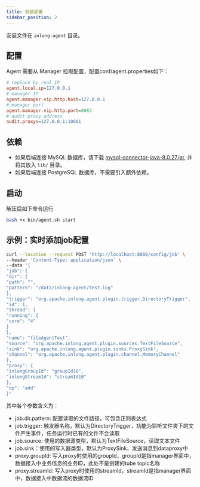 ```yaml
---
title: 安装部署
sidebar_position: 2
---
```

安装文件在 `inlong-agent` 目录。

## 配置
Agent 需要从 Manager 拉取配置，配置conf/agent.properties如下：
```ini
# replace by real IP
agent.local.ip=127.0.0.1
# manager IP
agent.manager.vip.http.host=127.0.0.1
# manager port
agent.manager.vip.http.port=8083
# audit proxy address
audit.proxys=127.0.0.1:10081
```

## 依赖
- 如果后端连接 MySQL 数据库，请下载 [mysql-connector-java-8.0.27.jar](https://repo1.maven.org/maven2/mysql/mysql-connector-java/8.0.27/mysql-connector-java-8.0.27.jar), 并将其放入 `lib/` 目录。
- 如果后端连接 PostgreSQL 数据库，不需要引入额外依赖。

## 启动

解压后如下命令运行
```bash
bash +x bin/agent.sh start
```

## 示例：实时添加job配置

```bash
curl --location --request POST 'http://localhost:8008/config/job' \
--header 'Content-Type: application/json' \
--data '{
"job": {
"dir": {
"path": "",
"pattern": "/data/inlong-agent/test.log"
},
"trigger": "org.apache.inlong.agent.plugin.trigger.DirectoryTrigger",
"id": 1,
"thread": {
"running": {
"core": "4"
}
},
"name": "fileAgentTest",
"source": "org.apache.inlong.agent.plugin.sources.TextFileSource",
"sink": "org.apache.inlong.agent.plugin.sinks.ProxySink",
"channel": "org.apache.inlong.agent.plugin.channel.MemoryChannel"
},
"proxy": {
"inlongGroupId": "groupId10",
"inlongStreamId": "streamId10"
},
"op": "add"
}'
```

其中各个参数含义为：
- job.dir.pattern: 配置读取的文件路径，可包含正则表达式
- job.trigger: 触发器名称，默认为DirectoryTrigger，功能为监听文件夹下的文件产生事件，任务运行时已有的文件不会读取
- job.source: 使用的数据源类型，默认为TextFileSource，读取文本文件
- job.sink：使用的写入器类型，默认为ProxySink，发送消息到dataproxy中
- proxy.groupId: 写入proxy时使用的groupId，groupId是指manager界面中，数据接入中业务信息的业务ID，此处不是创建的tube topic名称
- proxy.streamId: 写入proxy时使用的streamId，streamId是指manager界面中，数据接入中数据流的数据流ID